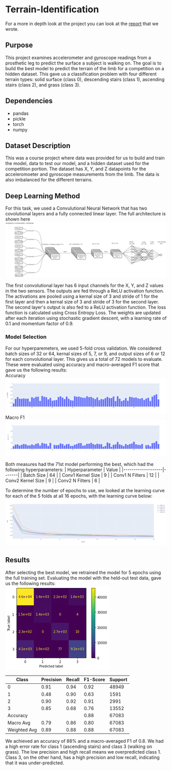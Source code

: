 # Terrain-Identification

For a more in depth look at the project you can look at the [report](https://github.com/xaviergenelin/Terrain-Identification/blob/main/CompetitionProject_Report.pdf) that we wrote.

## Purpose

This project examines accelerometer and gyroscope readings from a prosthetic leg to predict the surface a subject is walking on. The goal is to build the best model to predict the terrain of the limb for a competition on a hidden dataset. This gave us a classification problem with four different terrain types: solid surface (class 0), descending stairs (class 1), ascending stairs (class 2), and grass (class 3). 

## Dependencies
* pandas
* pickle
* torch
* numpy

## Dataset Description

This was a course project where data was provided for us to build and train the model, data to test our model, and a hidden dataset used for the competition portion. The dataset has X, Y, and Z datapoints for the acceleromoeter and gyroscope measurements from the limb. The data is also imbalanced for the different terrains. 

## Deep Learning Method

For this task, we used a Convulutional Neural Network that has two covolutional layers and a fully connected linear layer. The full architecture is shown here
![](https://github.com/xaviergenelin/Terrain-Identification/blob/main/images/Architecture.jpg)

The first convolutional layer has 6 input channels for the X, Y, and Z values in the two sensors. The outputs are fed through a ReLU activation function. The activations are pooled using a kernal size of 3 and stride of 1 for the first layer and then a kernal size of 3 and stride of 3 for the second layer. The second layer's output is also fed to a ReLU activation function. The loss function is calculated using Cross Entropy Loss. The weights are updated after each iteration using stochastic gradient descent, with a learning rate of 0.1 and momentum factor of 0.9.

### Model Selection

For our hyperparemeters, we used 5-fold cross validation. We considered batch sizes of 32 or 64, kernal sizes of 5, 7, or 9, and output sizes of 6 or 12 for each convolutional layer. This gives us a total of 72 models to evaluate. These were evaluated using accuracy and macro-averaged F1 score that gave us the following results:
<br>
Accuracy
![accuracy](https://github.com/xaviergenelin/Terrain-Identification/blob/main/images/ModelAccuracy.png)
Macro F1
![macro F1](https://github.com/xaviergenelin/Terrain-Identification/blob/main/images/ModelMacroF1.png)

Both measures had the 71st model performing the best, which had the following hyperparameters:
| Hyperparameter    | Value |
|-------------------|-------|
| Batch Size        | 64    |
| Conv1 Kernel Size | 9     |
| Conv1 N Filters   | 12    |
| Conv2 Kernel Size | 9     |
| Conv2 N Filters   | 6     |

To determine the number of epochs to use, we looked at the learning curve for each of the 5 folds at all 16 epochs, with the learning curve below:
![](https://github.com/xaviergenelin/Terrain-Identification/blob/main/images/LearningCurve.png)

## Results

After selecting the best model, we retrained the model for 5 epochs using the full training set. Evaluating the model with the held-out test data, gave us the following results:
<br>
![](https://github.com/xaviergenelin/Terrain-Identification/blob/main/images/TestResults.png)

| Class        | Precision | Recall | F1-Score | Support |
|--------------|-----------|--------|----------|---------|
| 0            | 0.91      | 0.94   | 0.92     | 48949   |
| 1            | 0.48      | 0.90   | 0.63     | 1591    |
| 2            | 0.90      | 0.92   | 0.91     | 2991    |
| 3            | 0.85      | 0.68   | 0.76     | 13552   |
| Accuracy     |           |        | 0.88     | 67083   |
| Macro Avg    | 0.79      | 0.86   | 0.80     | 67083   |
| Weighted Avg | 0.89      | 0.88   | 0.88     | 67083   |

We achieved an accuracy of 88% and a macro-averaged F1 of 0.8. We had a high error rate for class 1 (ascending stairs) and class 3 (walking on grass). The low precision and high recall means we overpredicted class 1. Class 3, on the other hand, has a high precision and low recall, indicating that it was under-predicted.
